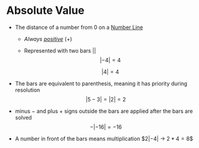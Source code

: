 # Absolute Value
- The distance of a number from $0$ on a [Number Line](./Eyntam_Number-Line.md)
    - *Always [positive](./Eyntam_Positive-Negative-Numbers.md)* $(+)$
    - Represented with two bars $| |$
        $$|-4| = 4$$

        $$|4| = 4$$
- The bars are equivalent to parenthesis, meaning it has priority during resolution
    $$|5 - 3| = |2| = 2$$

- minus $-$ and plus $+$ signs outside the bars are applied after the bars are solved
    $$- |-16| = -16$$
- A number in front of the bars means multiplication
    $$2 |-4|$ -> $2*4 = 8$$
